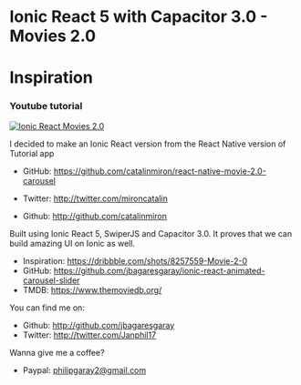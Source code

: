 # Ionic React 5 with Capacitor 3.0 - Movies 2.0


# Inspiration

### Youtube tutorial


[![Ionic React Movies 2.0](sample.gif)](https://github.com/jbagaresgaray/ionic-react-animated-carousel-slider)


I decided to make an Ionic React version from the React Native version of Tutorial app

- GitHub: https://github.com/catalinmiron/react-native-movie-2.0-carousel

- Twitter: http://twitter.com/mironcatalin
- Github: http://github.com/catalinmiron




Built using Ionic React 5, SwiperJS and Capacitor 3.0. It proves that we can build amazing UI on Ionic as well.

- Inspiration: https://dribbble.com/shots/8257559-Movie-2-0
- GitHub: https://github.com/jbagaresgaray/ionic-react-animated-carousel-slider
- TMDB: https://www.themoviedb.org/

You can find me on:

- Github: http://github.com/jbagaresgaray
- Twitter: http://twitter.com/Janphil17

Wanna give me a coffee?

- Paypal: philipgaray2@gmail.com
